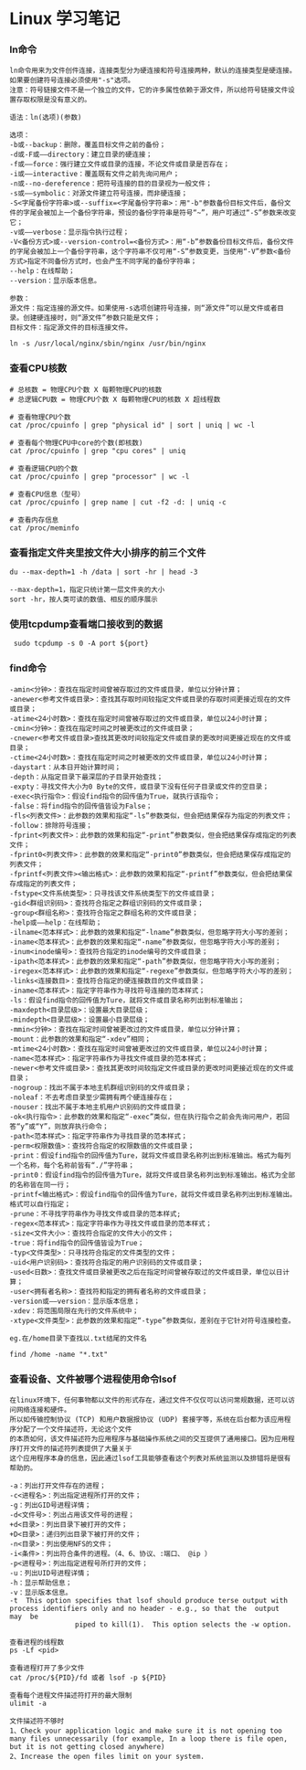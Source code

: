 Linux 学习笔记
=============

### ln命令
    ln命令用来为文件创件连接，连接类型分为硬连接和符号连接两种，默认的连接类型是硬连接。如果要创建符号连接必须使用"-s"选项。
    注意：符号链接文件不是一个独立的文件，它的许多属性依赖于源文件，所以给符号链接文件设置存取权限是没有意义的。
    
    语法：ln(选项)(参数)
    
    选项：
    -b或--backup：删除，覆盖目标文件之前的备份；
    -d或-F或——directory：建立目录的硬连接；
    -f或——force：强行建立文件或目录的连接，不论文件或目录是否存在；
    -i或——interactive：覆盖既有文件之前先询问用户；
    -n或--no-dereference：把符号连接的目的目录视为一般文件；
    -s或——symbolic：对源文件建立符号连接，而非硬连接；
    -S<字尾备份字符串>或--suffix=<字尾备份字符串>：用"-b"参数备份目标文件后，备份文件的字尾会被加上一个备份字符串，预设的备份字符串是符号“~”，用户可通过“-S”参数来改变它；
    -v或——verbose：显示指令执行过程；
    -V<备份方式>或--version-control=<备份方式>：用“-b”参数备份目标文件后，备份文件的字尾会被加上一个备份字符串，这个字符串不仅可用“-S”参数变更，当使用“-V”参数<备份方式>指定不同备份方式时，也会产生不同字尾的备份字符串；
    --help：在线帮助；
    --version：显示版本信息。
    
    参数：
    源文件：指定连接的源文件。如果使用-s选项创建符号连接，则“源文件”可以是文件或者目录。创建硬连接时，则“源文件”参数只能是文件；
    目标文件：指定源文件的目标连接文件。
    
    ln -s /usr/local/nginx/sbin/nginx /usr/bin/nginx
    
### 查看CPU核数
    # 总核数 = 物理CPU个数 X 每颗物理CPU的核数 
    # 总逻辑CPU数 = 物理CPU个数 X 每颗物理CPU的核数 X 超线程数
    
    # 查看物理CPU个数
    cat /proc/cpuinfo | grep "physical id" | sort | uniq | wc -l
    
    # 查看每个物理CPU中core的个数(即核数)
    cat /proc/cpuinfo | grep "cpu cores" | uniq
    
    # 查看逻辑CPU的个数
    cat /proc/cpuinfo | grep "processor" | wc -l
    
    # 查看CPU信息（型号）
    cat /proc/cpuinfo | grep name | cut -f2 -d: | uniq -c
    
    # 查看内存信息
    cat /proc/meminfo
    
### 查看指定文件夹里按文件大小排序的前三个文件
    du --max-depth=1 -h /data | sort -hr | head -3
    
    --max-depth=1，指定只统计第一层文件夹的大小
    sort -hr，按人类可读的数值、相反的顺序展示
    
 ### 使用tcpdump查看端口接收到的数据
     sudo tcpdump -s 0 -A port ${port}
     
 ### find命令
    -amin<分钟>：查找在指定时间曾被存取过的文件或目录，单位以分钟计算；
    -anewer<参考文件或目录>：查找其存取时间较指定文件或目录的存取时间更接近现在的文件或目录；
    -atime<24小时数>：查找在指定时间曾被存取过的文件或目录，单位以24小时计算；
    -cmin<分钟>：查找在指定时间之时被更改过的文件或目录；
    -cnewer<参考文件或目录>查找其更改时间较指定文件或目录的更改时间更接近现在的文件或目录；
    -ctime<24小时数>：查找在指定时间之时被更改的文件或目录，单位以24小时计算；
    -daystart：从本日开始计算时间；
    -depth：从指定目录下最深层的子目录开始查找；
    -expty：寻找文件大小为0 Byte的文件，或目录下没有任何子目录或文件的空目录；
    -exec<执行指令>：假设find指令的回传值为True，就执行该指令；
    -false：将find指令的回传值皆设为False；
    -fls<列表文件>：此参数的效果和指定“-ls”参数类似，但会把结果保存为指定的列表文件；
    -follow：排除符号连接；
    -fprint<列表文件>：此参数的效果和指定“-print”参数类似，但会把结果保存成指定的列表文件；
    -fprint0<列表文件>：此参数的效果和指定“-print0”参数类似，但会把结果保存成指定的列表文件；
    -fprintf<列表文件><输出格式>：此参数的效果和指定“-printf”参数类似，但会把结果保存成指定的列表文件；
    -fstype<文件系统类型>：只寻找该文件系统类型下的文件或目录；
    -gid<群组识别码>：查找符合指定之群组识别码的文件或目录；
    -group<群组名称>：查找符合指定之群组名称的文件或目录；
    -help或——help：在线帮助；
    -ilname<范本样式>：此参数的效果和指定“-lname”参数类似，但忽略字符大小写的差别；
    -iname<范本样式>：此参数的效果和指定“-name”参数类似，但忽略字符大小写的差别；
    -inum<inode编号>：查找符合指定的inode编号的文件或目录；
    -ipath<范本样式>：此参数的效果和指定“-path”参数类似，但忽略字符大小写的差别；
    -iregex<范本样式>：此参数的效果和指定“-regexe”参数类似，但忽略字符大小写的差别；
    -links<连接数目>：查找符合指定的硬连接数目的文件或目录；
    -iname<范本样式>：指定字符串作为寻找符号连接的范本样式；
    -ls：假设find指令的回传值为Ture，就将文件或目录名称列出到标准输出；
    -maxdepth<目录层级>：设置最大目录层级；
    -mindepth<目录层级>：设置最小目录层级；
    -mmin<分钟>：查找在指定时间曾被更改过的文件或目录，单位以分钟计算；
    -mount：此参数的效果和指定“-xdev”相同；
    -mtime<24小时数>：查找在指定时间曾被更改过的文件或目录，单位以24小时计算；
    -name<范本样式>：指定字符串作为寻找文件或目录的范本样式；
    -newer<参考文件或目录>：查找其更改时间较指定文件或目录的更改时间更接近现在的文件或目录；
    -nogroup：找出不属于本地主机群组识别码的文件或目录；
    -noleaf：不去考虑目录至少需拥有两个硬连接存在；
    -nouser：找出不属于本地主机用户识别码的文件或目录；
    -ok<执行指令>：此参数的效果和指定“-exec”类似，但在执行指令之前会先询问用户，若回答“y”或“Y”，则放弃执行命令；
    -path<范本样式>：指定字符串作为寻找目录的范本样式；
    -perm<权限数值>：查找符合指定的权限数值的文件或目录；
    -print：假设find指令的回传值为Ture，就将文件或目录名称列出到标准输出。格式为每列一个名称，每个名称前皆有“./”字符串；
    -print0：假设find指令的回传值为Ture，就将文件或目录名称列出到标准输出。格式为全部的名称皆在同一行；
    -printf<输出格式>：假设find指令的回传值为Ture，就将文件或目录名称列出到标准输出。格式可以自行指定；
    -prune：不寻找字符串作为寻找文件或目录的范本样式;
    -regex<范本样式>：指定字符串作为寻找文件或目录的范本样式；
    -size<文件大小>：查找符合指定的文件大小的文件；
    -true：将find指令的回传值皆设为True；
    -typ<文件类型>：只寻找符合指定的文件类型的文件；
    -uid<用户识别码>：查找符合指定的用户识别码的文件或目录；
    -used<日数>：查找文件或目录被更改之后在指定时间曾被存取过的文件或目录，单位以日计算；
    -user<拥有者名称>：查找符和指定的拥有者名称的文件或目录；
    -version或——version：显示版本信息；
    -xdev：将范围局限在先行的文件系统中；
    -xtype<文件类型>：此参数的效果和指定“-type”参数类似，差别在于它针对符号连接检查。
    
    eg.在/home目录下查找以.txt结尾的文件名
    
    find /home -name "*.txt"
     
### 查看设备、文件被哪个进程使用命令lsof

    在linux环境下，任何事物都以文件的形式存在，通过文件不仅仅可以访问常规数据，还可以访问网络连接和硬件。
    所以如传输控制协议 (TCP) 和用户数据报协议 (UDP) 套接字等，系统在后台都为该应用程序分配了一个文件描述符，无论这个文件
    的本质如何，该文件描述符为应用程序与基础操作系统之间的交互提供了通用接口。因为应用程序打开文件的描述符列表提供了大量关于
    这个应用程序本身的信息，因此通过lsof工具能够查看这个列表对系统监测以及排错将是很有帮助的。

    -a：列出打开文件存在的进程；
    -c<进程名>：列出指定进程所打开的文件；
    -g：列出GID号进程详情；
    -d<文件号>：列出占用该文件号的进程；
    +d<目录>：列出目录下被打开的文件；
    +D<目录>：递归列出目录下被打开的文件；
    -n<目录>：列出使用NFS的文件；
    -i<条件>：列出符合条件的进程。（4、6、协议、:端口、 @ip ）
    -p<进程号>：列出指定进程号所打开的文件；
    -u：列出UID号进程详情；
    -h：显示帮助信息；
    -v：显示版本信息。
    -t  This option specifies that lsof should produce terse output with process identifiers only and no header - e.g., so that the  output  may  be
                    piped to kill(1).  This option selects the -w option.
    
    查看进程的线程数
    ps -Lf <pid>
    
    查看进程打开了多少文件
    cat /proc/${PID}/fd 或者 lsof -p ${PID}
    
    查看每个进程文件描述符打开的最大限制
    ulimit -a
    
    文件描述符不够时
    1、Check your application logic and make sure it is not opening too many files unnecessarily (for example, In a loop there is file open, but it is not getting closed anywhere)
    2、Increase the open files limit on your system.
